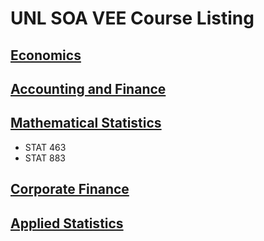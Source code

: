 # UNL SOA VEE Course Listing

## [Economics](https://store.soa.org/ExamRegistration/VEECourseListing.aspx?sc=2803&sd=University%20of%20Nebraska%20-%20Lincoln&VEE=3162&WebControlMode=Y)

## [Accounting and Finance](https://store.soa.org/ExamRegistration/VEECourseListing.aspx?sc=2803&sd=University%20of%20Nebraska%20-%20Lincoln&VEE=13468&WebControlMode=Y)

## [Mathematical Statistics](https://store.soa.org/ExamRegistration/VEECourseListing.aspx?sc=2803&sd=University%20of%20Nebraska%20-%20Lincoln&VEE=3162&WebControlMode=Y)
* STAT 463
* STAT 883

## [Corporate Finance](https://store.soa.org/ExamRegistration/VEECourseListing.aspx?sc=2803&sd=University%20of%20Nebraska%20-%20Lincoln&VEE=3163&WebControlMode=Y)

## [Applied Statistics](https://store.soa.org/ExamRegistration/VEECourseListing.aspx?sc=2803&sd=University%20of%20Nebraska%20-%20Lincoln&VEE=3164&WebControlMode=Y)

